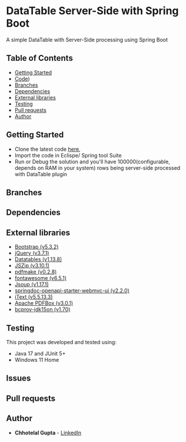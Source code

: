 # DataTable Server-Side with Spring Boot

A simple DataTable with Server-Side processing using Spring Boot

## Table of Contents

* [Getting Started](#getting-started)
* [Code](https://github.com/guptachhotelal/DTGrid))
* [Branches](#branches)
* [Dependencies](#dependencies)
* [External libraries](#external-libraries)
* [Testing](#testing)
* [Pull requests](#pull-requests)
* [Author](#author)

## Getting Started

* Clone the latest code [here](https://github.com/guptachhotelal/DTGrid),
* Import the code in Eclispe/ Spring tool Suite
* Run or Debug the solution and you'll have 100000(configurable, depends on RAM in your system) rows being server-side processed with DataTable plugin

## Branches

## Dependencies

## External libraries

* [Bootstrap (v5.3.2)](https://getbootstrap.com/)
* [jQuery (v3.7.1)](https://jquery.com/)
* [Datatables (v1.13.8)](https://datatables.net/)
* [JSZip (v3.10.1)](https://stuk.github.io/jszip/)
* [pdfmake (v0.2.8)](pdfmake.org)
* [fontawesome (v6.5.1)](https://fontawesome.com)
* [Jsoup (v1.17.1)](https://jsoup.org/)
* [springdoc-openapi-starter-webmvc-ui (v2.2.0)](https://springdoc.org/)
* [iText (v5.5.13.3)](https://itextpdf.com/products/itext-5-legacy)
* [Apache PDFBox (v3.0.1)](https://pdfbox.apache.org/)
* [bcprov-jdk15on (v1.70)](https://www.bouncycastle.org/)


## Testing

This project was developed and tested using:

* Java 17 and JUnit 5+
* Windows 11 Home

## Issues

## Pull requests

## Author

* **Chhotelal Gupta** - [LinkedIn](https://www.linkedin.com/in/guptachhotelal)
